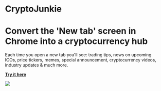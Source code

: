 # CryptoJunkie
# Convert the 'New tab' screen in Chrome into a cryptocurrency hub
Each time you open a new tab you'll see: trading tips, news on upcoming ICOs, price tickers, memes, special announcement, cryptocurrency videos, industry updates & much more.

<a href="http://cryptojunkie.io"><b>Try it here</b></a>

<img src="https://github.com/cryptojunkie/cryptojunkie.github.io/blob/master/d.gif" />
